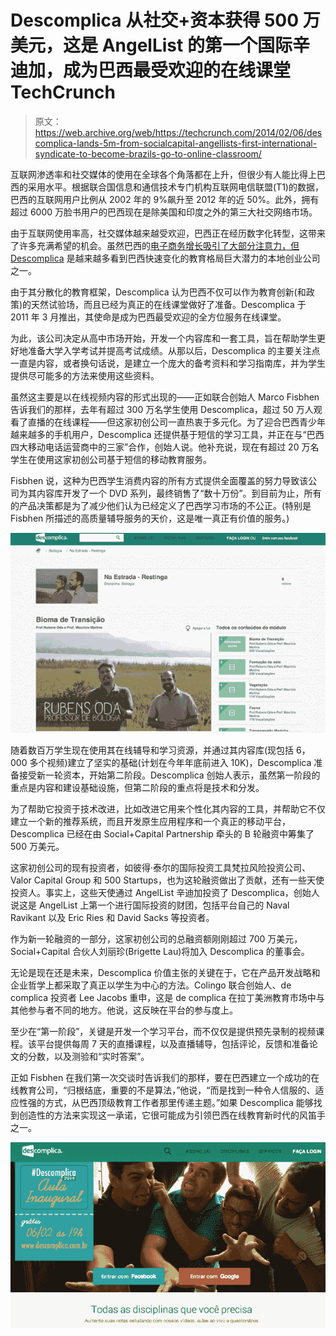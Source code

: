 # Descomplica 从社交+资本获得 500 万美元，这是 AngelList 的第一个国际辛迪加，成为巴西最受欢迎的在线课堂 TechCrunch

> 原文：<https://web.archive.org/web/https://techcrunch.com/2014/02/06/descomplica-lands-5m-from-socialcapital-angellists-first-international-syndicate-to-become-brazils-go-to-online-classroom/>

互联网渗透率和社交媒体的使用在全球各个角落都在上升，但很少有人能比得上巴西的采用水平。根据联合国信息和通信技术专门机构互联网电信联盟(T1)的数据，巴西的互联网用户比例从 2002 年的 9%飙升至 2012 年的近 50%。此外，拥有超过 6000 万脸书用户的巴西现在是除美国和印度之外的第三大社交网络市场。

由于互联网使用率高，社交媒体越来越受欢迎，巴西正在经历数字化转型，这带来了许多充满希望的机会。虽然巴西的[电子商务增长吸引了大部分注意力，但](https://web.archive.org/web/20221206134632/http://www.lek.com/sites/default/files/0114_LEK_BrazilSpotlight_final(v3).pdf) [Descomplica](https://web.archive.org/web/20221206134632/http://www.descomplica.com.br/) 是越来越多看到巴西快速变化的教育格局巨大潜力的本地创业公司之一。

由于其分散化的教育框架，Descomplica 认为巴西不仅可以作为教育创新(和政策)的天然试验场，而且已经为真正的在线课堂做好了准备。Descomplica 于 2011 年 3 月推出，其使命是成为巴西最受欢迎的全方位服务在线课堂。

为此，该公司决定从高中市场开始，开发一个内容库和一套工具，旨在帮助学生更好地准备大学入学考试并提高考试成绩。从那以后，Descomplica 的主要关注点一直是内容，或者换句话说，是建立一个庞大的备考资料和学习指南库，并为学生提供尽可能多的方法来使用这些资料。

虽然这主要是以在线视频内容的形式出现的——正如联合创始人 Marco Fisbhen 告诉我们的那样，去年有超过 300 万名学生使用 Descomplica，超过 50 万人观看了直播的在线课程——但这家初创公司一直热衷于多元化。为了迎合巴西青少年越来越多的手机用户，Descomplica 还提供基于短信的学习工具，并正在与“巴西四大移动电话运营商中的三家”合作，创始人说。他补充说，现在有超过 20 万名学生在使用这家初创公司基于短信的移动教育服务。

Fisbhen 说，这种为巴西学生消费内容的所有方式提供全面覆盖的努力导致该公司为其内容库开发了一个 DVD 系列，最终销售了“数十万份”。到目前为止，所有的产品决策都是为了减少他们认为已经定义了巴西学习市场的不公正。(特别是 Fisbhen 所描述的高质量辅导服务的天价，这是唯一真正有价值的服务。)

![Screen Shot 2014-02-06 at 7.28.36 AM](img/59d33b09fccaee3ed88b75c822e71613.png)

随着数百万学生现在使用其在线辅导和学习资源，并通过其内容库(现包括 6，000 多个视频)建立了坚实的基础(计划在今年年底前进入 10K)，Descomplica 准备接受新一轮资本，开始第二阶段。Descomplica 创始人表示，虽然第一阶段的重点是内容和建设基础设施，但第二阶段的重点将是技术和分发。

为了帮助它投资于技术改进，比如改进它用来个性化其内容的工具，并帮助它不仅建立一个新的推荐系统，而且开发原生应用程序和一个真正的移动平台，Descomplica 已经在由 Social+Capital Partnership 牵头的 B 轮融资中筹集了 500 万美元。

这家初创公司的现有投资者，如彼得·泰尔的国际投资工具梵拉风险投资公司、Valor Capital Group 和 500 Startups，也为这轮融资做出了贡献，还有一些天使投资人。事实上，这些天使通过 AngelList 辛迪加投资了 Descomplica，创始人说这是 AngelList 上第一个进行国际投资的财团，包括平台自己的 Naval Ravikant 以及 Eric Ries 和 David Sacks 等投资者。

作为新一轮融资的一部分，这家初创公司的总融资额刚刚超过 700 万美元，Social+Capital 合伙人刘丽珍(Brigette Lau)将加入 Descomplica 的董事会。

无论是现在还是未来，Descomplica 价值主张的关键在于，它在产品开发战略和企业哲学上都采取了真正以学生为中心的方法。Colingo 联合创始人、de complica 投资者 Lee Jacobs 重申，这是 de complica 在拉丁美洲教育市场中与其他参与者不同的地方。他说，这反映在平台的参与度上。

至少在“第一阶段”，关键是开发一个学习平台，而不仅仅是提供预先录制的视频课程。该平台提供每周 7 天的直播课程，以及直播辅导，包括评论，反馈和准备论文的分数，以及测验和“实时答案”。

正如 Fisbhen 在我们第一次交谈时告诉我们的那样，要在巴西建立一个成功的在线教育公司，“归根结底，重要的不是算法，”他说，“而是找到一种令人信服的、适应性强的方式，从巴西顶级教育工作者那里传递主题。”如果 Descomplica 能够找到创造性的方法来实现这一承诺，它很可能成为引领巴西在线教育新时代的风笛手之一。

![Screen Shot 2014-02-05 at 9.28.49 PM](img/f7e4f7b7ea437796655b91ec94349c25.png)